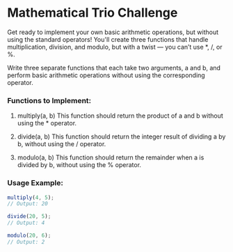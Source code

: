 # Mathematical Trio Challenge

Get ready to implement your own basic arithmetic operations, but without using the standard operators! You'll create three functions that handle multiplication, division, and modulo, but with a twist — you can’t use \*, /, or %.

Write three separate functions that each take two arguments, a and b, and perform basic arithmetic operations without using the corresponding operator.

### Functions to Implement:

1. multiply(a, b)
   This function should return the product of a and b without using the \* operator.

2. divide(a, b)
   This function should return the integer result of dividing a by b, without using the / operator.

3. modulo(a, b)
   This function should return the remainder when a is divided by b, without using the % operator.

### Usage Example:

```js
multiply(4, 5);
// Output: 20

divide(20, 5);
// Output: 4

modulo(20, 6);
// Output: 2
```
